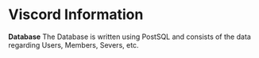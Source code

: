# Viscord Information 

**Database**
The Database is written using PostSQL and consists of the data regarding Users, Members, Severs, etc. 

